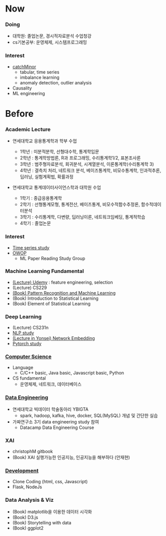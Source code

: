 # Now
### Doing
- 대학원: 졸업논문, 경시적자료분석 수업청강
- cs기본공부: 운영체제, 시스템프로그래밍
### Interest
- [catchMinor](https://github.com/minsoo9506/catchMinor)
  - tabular, time series
  - imbalance learning
  - anomaly detection, outlier analysis   
- Causality
- ML engineering

# Before
### Academic Lecture
- 연세대학교 응용통계학과 학부 수업
  - 1학년 : 미분적분학, 선형대수학, 통계학입문
  - 2학년 : 통계학방법론, R과 프로그래밍, 수리통계학1/2, 표본조사론
  - 3학년 : 범주형자료분석, 회귀분석, 시계열분석, 이론통계학(수리통계학 3)
  - 4학년 : 결측치 처리, 네트워크 분석, 베이즈통계학, 비모수통계학, 인과적추론, 딥러닝, 실험계획법, 확률과정

- 연세대학교 통계데이터사이언스학과 대학원 수업
  - 1학기 : 중급응용통계학
  - 2학기 : 선형통계모형, 통계전산, 베이즈통계, 비모수적함수추정론, 함수적데이터분석
  - 3학기 : 수리통계학, 다변량, 딥러닝이론, 네트워크임베딩, 통계적학습
  - 4학기 : 졸업논문

### Interest
- [Time series study](https://github.com/minsoo9506/time-series-study)
- [OWOP](https://github.com/minsoo9506/OWOP)
  - ML Paper Reading Study Group

### Machine Learning Fundamental
- [(Lecture) Udemy](https://github.com/minsoo9506/udemy_FE_FS) : feature engineering, selection
- (Lecture) CS229
- [(Book) Pattern Recognition and Machine Learning](https://minsoo9506.github.io/contact/)
- (Book) Introduction to Statistical Learning
- (Book) Element of Statistical Learning

### Deep Learning
- (Lecture) CS231n
- [NLP study](https://github.com/minsoo9506/NLP-study)
- [(Lecture in Yonsei) Network Embedding](https://github.com/minsoo9506/network-embedding)
- [Pytorch study](https://github.com/minsoo9506/pytorch-study)

### [Computer Science](https://github.com/minsoo9506/computer-science-study)
- Language
  - C/C++ basic, Java basic, Javascript basic, Python
- CS fundamental
  - 운영체제, 네트워크, 데이터베이스

### [Data Engineering](https://github.com/minsoo9506/data-engineering-study)
  - 연세대학교 빅데이터 학술동아리 YBIGTA
    - spark, hadoop, kafka, hive, docker, SQL(MySQL) 개념 및 간단한 실습
  - 가짜연구소 3기 data engineering study 참여
    - Datacamp Data Engineering Course

### XAI
  - christophM gitbook
  - (Book) XAI 실행가능한 인공지능, 인공지능을 해부하다 (안재현)

### [Development](https://github.com/minsoo9506/web-dev-study)
  - Clone Coding (html, css, Javascript)
  - Flask, NodeJs

### Data Analysis & Viz
- (Book) matplotlib을 이용한 데이터 시각화
- (Book) D3.js
- (Book) Storytelling with data
- (Book) ggplot2

